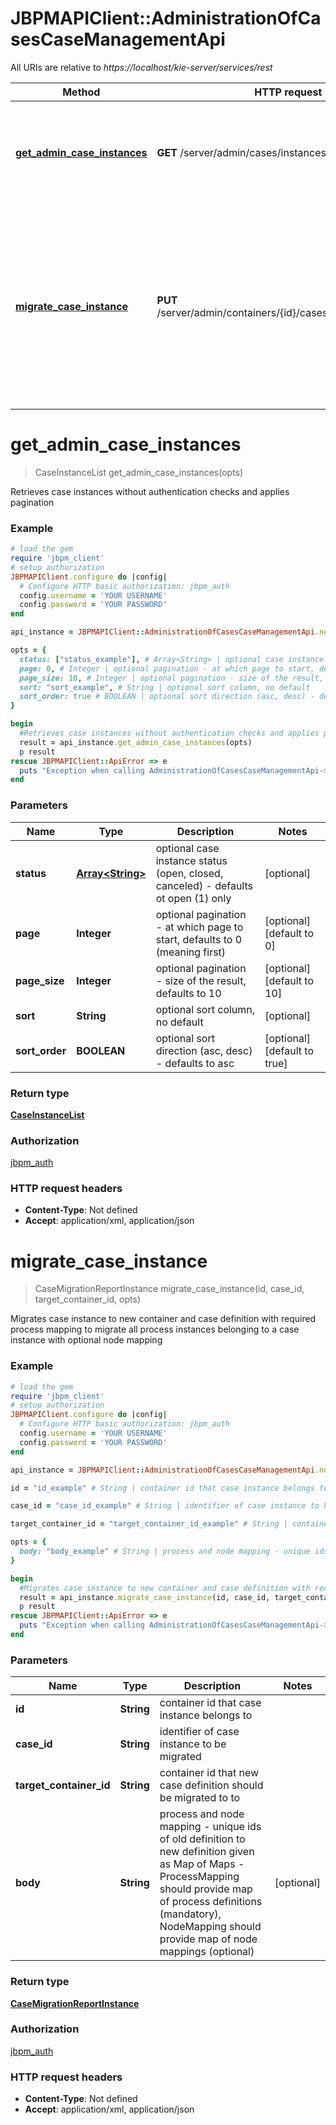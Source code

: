 # JBPMAPIClient::AdministrationOfCasesCaseManagementApi

All URIs are relative to *https://localhost/kie-server/services/rest*

Method | HTTP request | Description
------------- | ------------- | -------------
[**get_admin_case_instances**](AdministrationOfCasesCaseManagementApi.md#get_admin_case_instances) | **GET** /server/admin/cases/instances | Retrieves case instances without authentication checks and applies pagination
[**migrate_case_instance**](AdministrationOfCasesCaseManagementApi.md#migrate_case_instance) | **PUT** /server/admin/containers/{id}/cases/instances/{caseId} | Migrates case instance to new container and case definition with required process mapping to migrate all process instances belonging to a case instance with optional node mapping


# **get_admin_case_instances**
> CaseInstanceList get_admin_case_instances(opts)

Retrieves case instances without authentication checks and applies pagination



### Example
```ruby
# load the gem
require 'jbpm_client'
# setup authorization
JBPMAPIClient.configure do |config|
  # Configure HTTP basic authorization: jbpm_auth
  config.username = 'YOUR USERNAME'
  config.password = 'YOUR PASSWORD'
end

api_instance = JBPMAPIClient::AdministrationOfCasesCaseManagementApi.new

opts = { 
  status: ["status_example"], # Array<String> | optional case instance status (open, closed, canceled) - defaults ot open (1) only
  page: 0, # Integer | optional pagination - at which page to start, defaults to 0 (meaning first)
  page_size: 10, # Integer | optional pagination - size of the result, defaults to 10
  sort: "sort_example", # String | optional sort column, no default
  sort_order: true # BOOLEAN | optional sort direction (asc, desc) - defaults to asc
}

begin
  #Retrieves case instances without authentication checks and applies pagination
  result = api_instance.get_admin_case_instances(opts)
  p result
rescue JBPMAPIClient::ApiError => e
  puts "Exception when calling AdministrationOfCasesCaseManagementApi->get_admin_case_instances: #{e}"
end
```

### Parameters

Name | Type | Description  | Notes
------------- | ------------- | ------------- | -------------
 **status** | [**Array&lt;String&gt;**](String.md)| optional case instance status (open, closed, canceled) - defaults ot open (1) only | [optional] 
 **page** | **Integer**| optional pagination - at which page to start, defaults to 0 (meaning first) | [optional] [default to 0]
 **page_size** | **Integer**| optional pagination - size of the result, defaults to 10 | [optional] [default to 10]
 **sort** | **String**| optional sort column, no default | [optional] 
 **sort_order** | **BOOLEAN**| optional sort direction (asc, desc) - defaults to asc | [optional] [default to true]

### Return type

[**CaseInstanceList**](CaseInstanceList.md)

### Authorization

[jbpm_auth](../README.md#jbpm_auth)

### HTTP request headers

 - **Content-Type**: Not defined
 - **Accept**: application/xml, application/json



# **migrate_case_instance**
> CaseMigrationReportInstance migrate_case_instance(id, case_id, target_container_id, opts)

Migrates case instance to new container and case definition with required process mapping to migrate all process instances belonging to a case instance with optional node mapping



### Example
```ruby
# load the gem
require 'jbpm_client'
# setup authorization
JBPMAPIClient.configure do |config|
  # Configure HTTP basic authorization: jbpm_auth
  config.username = 'YOUR USERNAME'
  config.password = 'YOUR PASSWORD'
end

api_instance = JBPMAPIClient::AdministrationOfCasesCaseManagementApi.new

id = "id_example" # String | container id that case instance belongs to

case_id = "case_id_example" # String | identifier of case instance to be migrated

target_container_id = "target_container_id_example" # String | container id that new case definition should be migrated to to

opts = { 
  body: "body_example" # String | process and node mapping - unique ids of old definition to new definition given as Map of Maps - ProcessMapping should provide map of process definitions (mandatory), NodeMapping should provide map of node mappings (optional)
}

begin
  #Migrates case instance to new container and case definition with required process mapping to migrate all process instances belonging to a case instance with optional node mapping
  result = api_instance.migrate_case_instance(id, case_id, target_container_id, opts)
  p result
rescue JBPMAPIClient::ApiError => e
  puts "Exception when calling AdministrationOfCasesCaseManagementApi->migrate_case_instance: #{e}"
end
```

### Parameters

Name | Type | Description  | Notes
------------- | ------------- | ------------- | -------------
 **id** | **String**| container id that case instance belongs to | 
 **case_id** | **String**| identifier of case instance to be migrated | 
 **target_container_id** | **String**| container id that new case definition should be migrated to to | 
 **body** | **String**| process and node mapping - unique ids of old definition to new definition given as Map of Maps - ProcessMapping should provide map of process definitions (mandatory), NodeMapping should provide map of node mappings (optional) | [optional] 

### Return type

[**CaseMigrationReportInstance**](CaseMigrationReportInstance.md)

### Authorization

[jbpm_auth](../README.md#jbpm_auth)

### HTTP request headers

 - **Content-Type**: Not defined
 - **Accept**: application/xml, application/json




